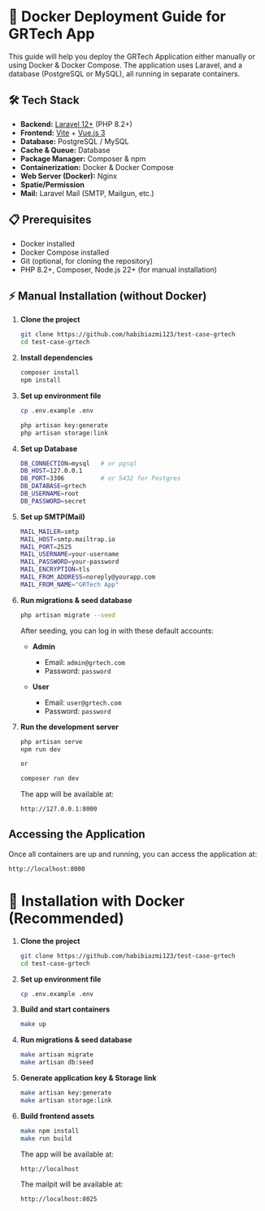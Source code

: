 # 🚀 Docker Deployment Guide for GRTech App

This guide will help you deploy the GRTech Application either manually or using Docker & Docker Compose.
The application uses Laravel, and a database (PostgreSQL or MySQL), all running in separate containers.

## 🛠 Tech Stack

- **Backend:** [Laravel 12+](https://laravel.com/) (PHP 8.2+)
- **Frontend:** [Vite](https://vitejs.dev/) + [Vue.js 3](https://vuejs.org/)
- **Database:** PostgreSQL / MySQL
- **Cache & Queue:** Database
- **Package Manager:** Composer & npm
- **Containerization:** Docker & Docker Compose
- **Web Server (Docker):** Nginx
- **Spatie/Permission**
- **Mail:** Laravel Mail (SMTP, Mailgun, etc.)

## 📋 Prerequisites

- Docker installed
- Docker Compose installed
- Git (optional, for cloning the repository)
- PHP 8.2+, Composer, Node.js 22+ (for manual installation)

## ⚡ Manual Installation (without Docker)

1. **Clone the project**

   ```bash
   git clone https://github.com/habibiazmi123/test-case-grtech
   cd test-case-grtech
   ```

2. **Install dependencies**

   ```bash
   composer install
   npm install
   ```

3. **Set up environment file**

   ```bash
   cp .env.example .env

   php artisan key:generate
   php artisan storage:link
   ```

4. **Set up Database**

   ```bash
   DB_CONNECTION=mysql   # or pgsql
   DB_HOST=127.0.0.1
   DB_PORT=3306          # or 5432 for Postgres
   DB_DATABASE=grtech
   DB_USERNAME=root
   DB_PASSWORD=secret
   ```
4. **Set up SMTP(Mail)**
   
   ```bash
   MAIL_MAILER=smtp
   MAIL_HOST=smtp.mailtrap.io
   MAIL_PORT=2525
   MAIL_USERNAME=your-username
   MAIL_PASSWORD=your-password
   MAIL_ENCRYPTION=tls
   MAIL_FROM_ADDRESS=noreply@yourapp.com
   MAIL_FROM_NAME="GRTech App"
   ```

5. **Run migrations & seed database**

   ```bash
   php artisan migrate --seed
   ```

   After seeding, you can log in with these default accounts:

    - **Admin**
      - Email: `admin@grtech.com`
      - Password: `password`
    
    - **User**
      - Email: `user@grtech.com`
      - Password: `password`

6. **Run the development server**

   ```bash
   php artisan serve
   npm run dev

   or

   composer run dev
   ```
   
   The app will be available at:
   ```bash
   http://127.0.0.1:8000 
   ```

## Accessing the Application

Once all containers are up and running, you can access the application at:

```
http://localhost:8000
```

# 🐳 Installation with Docker (Recommended)

1. **Clone the project**

   ```bash
   git clone https://github.com/habibiazmi123/test-case-grtech
   cd test-case-grtech
   ```

2. **Set up environment file**

   ```bash
   cp .env.example .env
   ```
   
3. **Build and start containers**

   ```bash
   make up
   ```
   
4. **Run migrations & seed database**

   ```bash
   make artisan migrate
   make artisan db:seed
   ```
   
4. **Generate application key & Storage link**

   ```bash
   make artisan key:generate
   make artisan storage:link
   ```

6. **Build frontend assets**

   ```bash
   make npm install
   make run build
   ```
   
   The app will be available at:
   ```bash
   http://localhost
   ```

   The mailpit will be available at:
   
   ```bash
   http://localhost:8025
   ```
